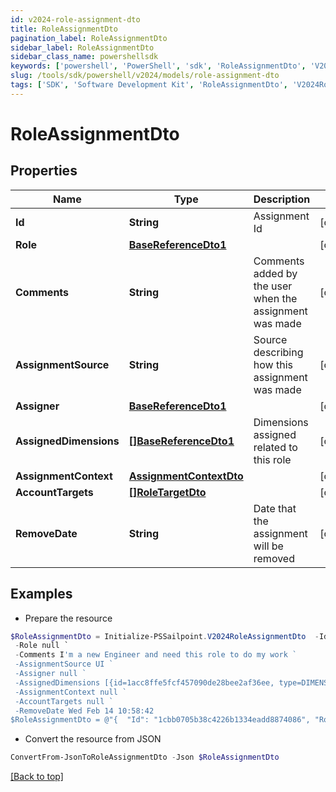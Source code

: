 ```yaml
---
id: v2024-role-assignment-dto
title: RoleAssignmentDto
pagination_label: RoleAssignmentDto
sidebar_label: RoleAssignmentDto
sidebar_class_name: powershellsdk
keywords: ['powershell', 'PowerShell', 'sdk', 'RoleAssignmentDto', 'V2024RoleAssignmentDto'] 
slug: /tools/sdk/powershell/v2024/models/role-assignment-dto
tags: ['SDK', 'Software Development Kit', 'RoleAssignmentDto', 'V2024RoleAssignmentDto']
---
```



# RoleAssignmentDto

## Properties

Name | Type | Description | Notes
------------ | ------------- | ------------- | -------------
**Id** | **String** | Assignment Id | [optional] 
**Role** | [**BaseReferenceDto1**](base-reference-dto1) |  | [optional] 
**Comments** | **String** | Comments added by the user when the assignment was made | [optional] 
**AssignmentSource** | **String** | Source describing how this assignment was made | [optional] 
**Assigner** | [**BaseReferenceDto1**](base-reference-dto1) |  | [optional] 
**AssignedDimensions** | [**[]BaseReferenceDto1**](base-reference-dto1) | Dimensions assigned related to this role | [optional] 
**AssignmentContext** | [**AssignmentContextDto**](assignment-context-dto) |  | [optional] 
**AccountTargets** | [**[]RoleTargetDto**](role-target-dto) |  | [optional] 
**RemoveDate** | **String** | Date that the assignment will be removed | [optional] 

## Examples

- Prepare the resource
```powershell
$RoleAssignmentDto = Initialize-PSSailpoint.V2024RoleAssignmentDto  -Id 1cbb0705b38c4226b1334eadd8874086 `
 -Role null `
 -Comments I'm a new Engineer and need this role to do my work `
 -AssignmentSource UI `
 -Assigner null `
 -AssignedDimensions [{id=1acc8ffe5fcf457090de28bee2af36ee, type=DIMENSION, name=Northeast region}] `
 -AssignmentContext null `
 -AccountTargets null `
 -RemoveDate Wed Feb 14 10:58:42
$RoleAssignmentDto = @"{  "Id": "1cbb0705b38c4226b1334eadd8874086", "Role": null, "Comments": "I'm a new Engineer and need this role to do my work", "AssignmentSource": "UI", "Assigner": null, "AssignedDimensions": [{"id": "1acc8ffe5fcf457090de28bee2af36ee", "type": "DIMENSION", "name":"Northeast region"}], "AssignmentContext": null, "AccountTargets": null, "RemoveDate": "Wed Feb 14 10:58:42" }"@
```

- Convert the resource from JSON
```powershell
ConvertFrom-JsonToRoleAssignmentDto -Json $RoleAssignmentDto
```


[[Back to top]](#) 

